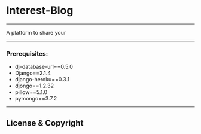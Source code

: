 # Interest-Blog
---
A platform to share your 

---
### Prerequisites:
  * dj-database-url==0.5.0
  * Django==2.1.4
  * django-heroku==0.3.1
  * djongo==1.2.32
  * pillow==5.1.0
  * pymongo==3.7.2
  
---
## License & Copyright
